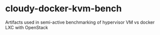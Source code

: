 cloudy-docker-kvm-bench
=======================

Artifacts used in semi-active benchmarking of hypervisor VM vs docker LXC with OpenStack
